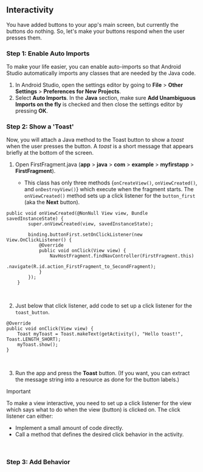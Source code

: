 ## Interactivity
You have added buttons to your app's main screen, but currently the buttons do nothing. So, let's make your buttons respond when the user presses them.

### Step 1: Enable Auto Imports
To make your life easier, you can enable auto-imports so that Android Studio automatically imports any classes that are needed by the Java code.

1. In Android Studio, open the settings editor by going to **File** > **Other Settings** > **Preferences for New Projects**.
2. Select **Auto Imports**. In the **Java** section, make sure **Add Unambiguous Imports on the fly** is checked and then close the settings editor by pressing **OK**.

### Step 2: Show a 'Toast'
Now, you will attach a Java method to the Toast button to show a _toast_ when the user presses the button. A _toast_ is a short message that appears briefly at the bottom of the screen.

1. Open FirstFragment.java (**app** > **java** > **com** > **example** > **myfirstapp** > **FirstFragment**). 
        
   - This class has only three methods {`onCreateView()`, `onViewCreated()`, and `onDestroyView()`} which execute when the fragment starts. The `onViewCreated()` method sets up a click listener for the `button_first` (aka the **Next** button).

```angular2html
public void onViewCreated(@NonNull View view, Bundle savedInstanceState) {
        super.onViewCreated(view, savedInstanceState);

        binding.buttonFirst.setOnClickListener(new View.OnClickListener() {
            @Override
            public void onClick(View view) {
                NavHostFragment.findNavController(FirstFragment.this)
                        .navigate(R.id.action_FirstFragment_to_SecondFragment);
            }
        });
    }
```

<br>

2. Just below that click listener, add code to set up a click listener for the `toast_button`. 
```angular2html
@Override
public void onClick(View view) {
    Toast myToast = Toast.makeText(getActivity(), "Hello toast!", Toast.LENGTH_SHORT);
    myToast.show();
}
```

<br>

3. Run the app and press the **Toast** button. (If you want, you can extract the message string into a resource as done for the button labels.)

> [!IMPORTANT]
> To make a view interactive, you need to set up a click listener for the view which says what to do when the view (button) is clicked on. The click listener can either:
> - Implement a small amount of code directly. 
> - Call a method that defines the desired click behavior in the activity.

<br>

### Step 3: Add Behavior

